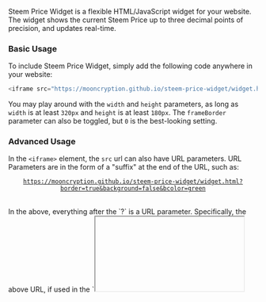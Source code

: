 Steem Price Widget is a flexible HTML/JavaScript widget for your website. The widget shows the current Steem Price up to three decimal points of precision, and updates real-time.

### Basic Usage
To include Steem Price Widget, simply add the following code anywhere in your website:
```javascript
<iframe src="https://mooncryption.github.io/steem-price-widget/widget.html" width="320px" height="180px" frameBorder="0"></iframe>
```
You may play around with the `width` and `height` parameters, as long as `width` is at least `320px` and `height` is at least `180px`. The `frameBorder` parameter can also be toggled, but `0` is the best-looking setting.

### Advanced Usage
In the `<iframe>` element, the `src` url can also have URL parameters. URL Parameters are in the form of a "suffix" at the end of the URL, such as:
<br><center>
<code>https://mooncryption.github.io/steem-price-widget/widget.html?border=true&background=false&bcolor=green</code>
</center><br>
In the above, everything after the `?` is a URL parameter. Specifically, the above URL, if used in the `<iframe>`'s `src` link, would turn off the background, and set the border color to `green`.

The options for these **URL Parameters** vary, and can be explored with our **[customization tool](https://mooncryption.github.io/steem-price-widget/customize)**!

### Price Calculation Algorithm
Our widget uses three sources for price data, all with equal weight:
* [Bittrex.com](https://bittrex.com) (1/3 Weight)
* [Poloniex.com](https://poloniex.com) (1/3 Weight)
* [CoinMarketCap.com](https://coinmarketcap.com) (1/3 Weight)

Bittrex and Poloniex are the top two exchanges for STEEM. If one of these exchanges' STEEM price goes through a larger sway or some market manipulation, we _do_ want that to show up in the final price.

Additionally, CoinMarketCap.com gives an aggregate/average price for STEEM throughout many exchanges, including unpopular ones. This helps judge the overall STEEM price as well.

The price calculation works as follows. Let `STEEM(b)` be Bittrex's STEEM price in BTC, and `BTC(b)` be Bittrex's BTC price in USD. Then, let `STEEM(p)` be Poloniex's STEEM price in BTC, and `BTC(p)` be Poloniex's BTC price in USD. Lastly, let `c` be CoinMarketCap's STEEM price in USD.

The price shown in the widget is an **unweighted average** of the exchange STEEM prices in USD for Bittrex, Poloniex, and CoinMarketCap, which is approximately equal to:
<center><img src="https://i.imgur.com/hoWrGRj.png" alt="(BTC(b) * STEEM(b) + BTC(p) * STEEM(p) + c) / 3.0"></center>

However, the end price *does* get slightly rounded. The final price shown is rounded to **3 decimal points** of precision. 

##### Non-USD Base Currencies
We do support a few non-USD base currencies such as `BTC` (Bitcoin) and `SBD` (Steem Dollars). 

In any mode of the widget, simply clicking on the gray base currency (next to the given price value) will switch the base currency. You can do this until you get to your preferred base.

We also support a URL Parameter `base` to set the default base currency. If this parameter is not set, we default to `USD` but if you set it with `base=SBD` or `base=BTC` we'll default to those options instead.

When we calculate the value for a non-USD base currency, we use the same price algorithm to generate a USD value, then we divide that by the current price of Bitcoin or Steem Dollars. 

* We offer `USD` as a base currency as it's the main fiat type in America, and one of the most popular fiat currencies in the world.
* We also offer `BTC` as it's the top-ranked cryptocurrency, and because many exchanges only convert between `BTC` and `STEEM` without relying on `USD`.
* Lastly, we offer `SBD` as a base currency because it's Steem's version of the dollar. Exchanges such as Steem's internal decentralized market rely on SBD to STEEM conversions as well.

### Terms of Use
The Terms of Use goes into effect when you:
* use this widget on your website
* add this widget's code to your website's source code
* view this widget

These terms are available [here](https://mooncryption.github.io/steem-price-widget/terms.html).

#### Thank you!
Thank you for using the STEEM Price Widget and promoting Steem on your website. :)
